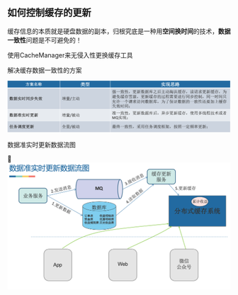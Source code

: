 ## 如何控制缓存的更新

缓存信息的本质就是硬盘数据的副本，归根究底是一种用**空间换时间**的技术，**数据一致性**问题是不可避免的！

使用CacheManager来无侵入性更换缓存工具

解决缓存数据一致性的方案



![solutions](../../image/cache_consistent_solutions.png)



数据准实时更新数据流图



![cache_flow](../../image/cache_flow.png)